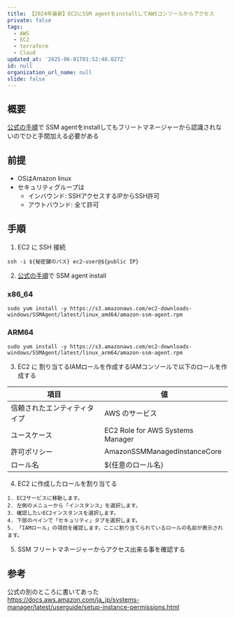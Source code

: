 ```yaml
---
title: 【2024年最新】EC2にSSM agentをinstallしてAWSコンソールからアクセス
private: false
tags:
  - AWS
  - EC2
  - terraform
  - Cloud
updated_at: '2025-06-01T01:52:48.027Z'
id: null
organization_url_name: null
slide: false
---
```


## 概要
[公式の手順](https://docs.aws.amazon.com/ja_jp/systems-manager/latest/userguide/agent-install-al2.html)で SSM agentをinstallしてもフリートマネージャーから認識されないのでひと手間加える必要がある

## 前提
- OSはAmazon linux
- セキュリティグループは
  - インバウンド: SSHアクセスするIPからSSH許可
  - アウトバウンド: 全て許可

## 手順

1. EC2 に SSH 接続
```
ssh -i ${秘密鍵のパス} ec2-user@${public IP}
```

2. [公式の手順](https://docs.aws.amazon.com/ja_jp/systems-manager/latest/userguide/agent-install-al2.html)で SSM agent install

### x86_64

```
sudo yum install -y https://s3.amazonaws.com/ec2-downloads-windows/SSMAgent/latest/linux_amd64/amazon-ssm-agent.rpm
```
### ARM64

```
sudo yum install -y https://s3.amazonaws.com/ec2-downloads-windows/SSMAgent/latest/linux_arm64/amazon-ssm-agent.rpm
```

3. EC2 に 割り当てるIAMロールを作成するIAMコンソールで以下のロールを作成する

| **項目** | **値** |
| ---- | ---- |
| 信頼されたエンティティタイプ | AWS のサービス |
| ユースケース | EC2 Role for AWS Systems Manager |
| 許可ポリシー | AmazonSSMManagedInstanceCore |
| ロール名 | ${任意のロール名} |


4. EC2 に作成したロールを割り当てる

```
1. EC2サービスに移動します。
2. 左側のメニューから「インスタンス」を選択します。
3. 確認したいEC2インスタンスを選択します。
4. 下部のペインで「セキュリティ」タブを選択します。
5. 「IAMロール」の項目を確認します。ここに割り当てられているロールの名前が表示されます。
```

5. SSM フリートマネージャーからアクセス出来る事を確認する

## 参考
公式の別のところに書いてあった
https://docs.aws.amazon.com/ja_jp/systems-manager/latest/userguide/setup-instance-permissions.html